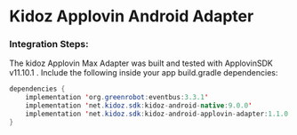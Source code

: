# Kidoz Applovin Android Adapter

### Integration Steps:

The kidoz Applovin Max Adapter was built and tested with ApplovinSDK v11.10.1 .
Include the following inside your app build.gradle dependencies:

```java
dependencies {
    implementation 'org.greenrobot:eventbus:3.3.1'
    implementation 'net.kidoz.sdk:kidoz-android-native:9.0.0'
    implementation 'net.kidoz.sdk:kidoz-android-applovin-adapter:1.1.0'
}
```


